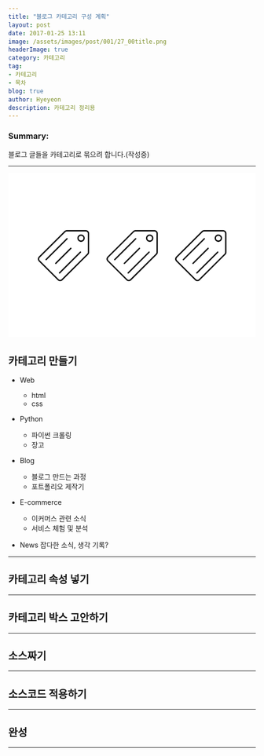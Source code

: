 ```yaml
---
title: "블로그 카테고리 구성 계획"
layout: post
date: 2017-01-25 13:11
image: /assets/images/post/001/27_00title.png
headerImage: true
category: 카테고리
tag:
- 카테고리
- 목차
blog: true
author: Hyeyeon
description: 카테고리 정리용
---
```


### Summary:

블로그 글들을 카테고리로 묶으려 합니다.(작성중)

---

![pic1](/assets/images/post/001/27_00title.png)

## 카테고리 만들기

- Web
  - html
  - css

- Python
  - 파이썬 크롤링
  - 장고

- Blog
  - 블로그 만드는 과정
  - 포트폴리오 제작기

- E-commerce
  - 이커머스 관련 소식
  - 서비스 체험 및 분석

- News
  잡다한 소식, 생각 기록?

---

## 카테고리 속성 넣기

---

## 카테고리 박스 고안하기

---

## 소스짜기

---

## 소스코드 적용하기

---

## 완성

---
